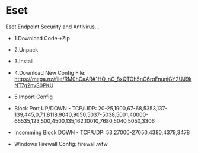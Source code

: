 # Eset
Eset Endpoint Security and Antivirus...

* 1.Download Code->Zip
* 2.Unpack
* 3.Install
* 4.Download New Config File: https://mega.nz/file/RM0hCaAR#1HQ_nC_8xQTOh5nG6rqFnunjGY2UJ9kNT7g2nvS0PKU
* 5.Import Config

* Block Port UP/DOWN - TCP/UDP: 20-25,1900,67-68,5353,137-139,445,0,7,1,8118,9040,9050,5037-5038,5001,40000-65535,123,500,4500,135,162,10010,7680,5040,5050,3306
* Incomming Block DOWN - TCP/UDP: 53,27000-27050,4380,4379,3478

* Windows Firewall Config: firewall.wfw
